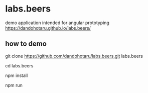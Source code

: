 # labs.beers
demo application intended for angular prototyping https://dandohotaru.github.io/labs.beers/

## how to demo
git clone https://github.com/dandohotaru/labs.beers.git labs.beers

cd labs.beers

npm install

npm run
